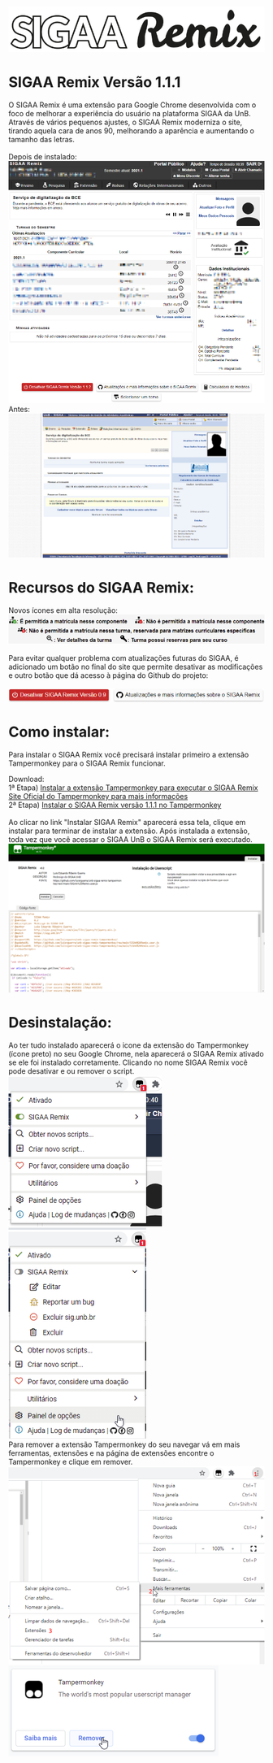 ![Tela 1](fotos/logo.png)
# SIGAA Remix Versão 1.1.1
O SIGAA Remix é uma extensão para Google Chrome desenvolvida com o foco de melhorar a experiência do usuário na plataforma SIGAA da UnB. 
Através de vários pequenos ajustes, o SIGAA Remix moderniza o site, tirando aquela cara de anos 90, melhorando a aparência 
e aumentando o tamanho das letras.
<br>
<br>
Depois de instalado:
<br>
![Tela 1](fotos/tela1.png)
<br>
Antes:
<br>
![Tela 1](fotos/tela0.png)
<br>
# Recursos do SIGAA Remix:
Novos ícones em alta resolução:
<br>
![Tela 7](fotos/tela7.png)
<br>
<br>
Para evitar qualquer problema com atualizações futuras do SIGAA, é adicionado um botão no final do site que permite desativar as modificações e outro botão que dá acesso à página do Github do projeto:
<br>
<br>
![Tela 8](fotos/tela8.png)
<br>

# Como instalar:

Para instalar o SIGAA Remix você precisará instalar primeiro a extensão Tampermonkey para o SIGAA Remix funcionar.

Download:
<br>
1ª Etapa) [Instalar a extensão Tampermonkey para executar o SIGAA Remix](https://chrome.google.com/webstore/detail/dhdgffkkebhmkfjojejmpbldmpobfkfo)<br>
[Site Oficial do Tampermonkey para mais informações](https://www.tampermonkey.net/)<br>
2ª Etapa) [Instalar o SIGAA Remix versão 1.1.1 no Tampermonkey](https://github.com/luisrguerra/unb-sigaa-remix-tampermonkey/raw/main/SIGAA%20Remix.user.js)
<br>
<br>
Ao clicar no link "Instalar SIGAA Remix" aparecerá essa tela, clique em instalar para terminar de instalar a extensão. Após instalada a extensão, toda vez que você acessar o SIGAA UnB o SIGAA Remix será executado.
<br>
![Tela 2](fotos/tela2.png)
<br>
# Desinstalação:
Ao ter tudo instalado aparecerá o icone da extensão do Tampermonkey (ícone preto) no seu Google Chrome, nela aparecerá o SIGAA Remix ativado se ele foi instalado corretamente.
Clicando no nome SIGAA Remix você pode desativar e ou remover o script. 
<br>
![Tela 3](fotos/tela3.png)
![Tela 4](fotos/tela4.png)
<br>
Para remover a extensão Tampermonkey do seu navegar vá em mais ferramentas, extensões e na página de extensões encontre o Tampermonkey e clique em remover.
<br>
![Tela 5](fotos/tela5.png)
![Tela 6](fotos/tela6.png)

